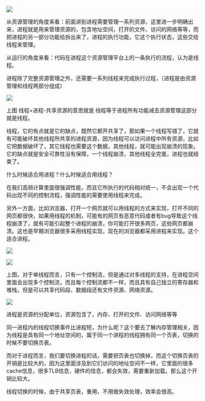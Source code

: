 ![](https://gitee.com/hxc8/images8/raw/master/img/202407191127826.jpg)

从资源管理的角度来看：前面讲到进程需要管理一系列资源，这里进一步明确出来，进程就是用来管理资源的，包含地址空间，打开的文件、访问的网络等等，而把进程的另一部分功能给拆出来了，进程的执行功能，它这个执行状态，这些交给线程来管理。

从运行的角度来看：代码在进程这个资源管理平台上的一条执行的流程，认为是线程。

进程除了完整资源管理之外，还需要一系列线程来完成执行过程，（进程是由资源管理和线程两部分组成）

![](https://gitee.com/hxc8/images8/raw/master/img/202407191127117.jpg)

上图 线程=进程-共享资源的意思就是 线程等于进程所有功能减去资源管理这部分就是线程。

线程，它的有点就是它的缺点，既然它都开共享了，那如果一个线程写错了，它就有可能破坏其他线程所共享的进程资源，因为线程可以访问进程中所有资源，比如它把数据破坏了，其它线程也需要这个数据，其他线程，就可能出现崩溃的现象。它的缺点就是安全可靠性没有保障，一个线程崩溃，其他线程全完蛋，进程也就结束了。

什么时候适合用进程？什么时候适合用线程？

在我们高频计算里面很强调性能，而且它所执行的代码相对统一，不会出现一个代码出现不同的控制流程，强调性能的需要使用线程来完成。

另外一方面，比如浏览器，打开一个网页就可以用线程的方式来实现，打开不同的网页都很快，如果用线程的机制，可能有的网页有恶意代码或者有bug导致这个线程崩溃了，就有可能引起整个进程的崩溃，你可能打开很多网页，这些网页都崩溃。这也是早期浏览器很多采用线程实现，现在的浏览器都采用进程来实现。这个适合进程。

![](https://gitee.com/hxc8/images8/raw/master/img/202407191127643.jpg)

![](https://gitee.com/hxc8/images8/raw/master/img/202407191127108.jpg)

上图，对于单线程而言，只有一个控制流，但是通过对多线程的支持，在进程空间里面会出现多个控制流，而且每个控制流都不一样，而且具有自己独立的寄存器和堆栈，但是可以共享代码段、数据段还有文件资源、网络资源。

![](https://gitee.com/hxc8/images8/raw/master/img/202407191127792.jpg)

进程是资源的分配单位，资源包含了，内存、打开的文件、访问网络等等

 同一进程内的线程切换事件比进程短，为什么呢？这个要去了解内存管理相关，因为线程是具有同一个地址空间的，属于同一个进程的线程拥有同一个页表，切换的时候不要切换页表。

而对于进程而言，我们要切换进程的话，需要把页表也切换掉，而这个切换页表的开销是比较大的，因为这里面涉及到它们访问的地址空间不一样，它里面的很多cache信息，很多TLB信息，硬件的信息，都会失效，需要重新加载。那么这个开销比较大。

线程切换的时候，由于共享页表，重用，不用做失效处理，效率会很高。